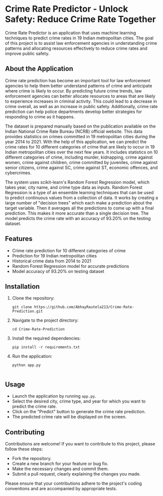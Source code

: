 # Crime Rate Predictor - Unlock Safety: Reduce Crime Rate Together
Crime Rate Predictor is an application that uses machine learning techniques to predict crime rates in 19 Indian metropolitan cities. The goal of this project is to assist law enforcement agencies in understanding crime patterns and allocating resources effectively to reduce crime rates and improve public safety.

## About the Application

Crime rate prediction has become an important tool for law enforcement agencies to help them better understand patterns of crime and anticipate where crime is likely to occur. By predicting future crime trends, law enforcement agencies can better allocate resources to areas that are likely to experience increases in criminal activity. This could lead to a decrease in crime overall, as well as an increase in public safety. Additionally, crime rate prediction can help police departments develop better strategies for responding to crime as it happens.

The dataset is prepared manually based on the publication available on the Indian National Crime Rate Bureau (NCRB) official website. This data provides statistics on crimes committed in 19 metropolitan cities during the year 2014 to 2021. With the help of this application, we can predict the crime rates for 10 different categories of crime that are likely to occur in 19 Indian metropolitan cities over the next few years. It includes statistics on 10 different categories of crime, including murder, kidnapping, crime against women, crime against children, crime committed by juveniles, crime against senior citizens, crime against SC, crime against ST, economic offences, and cybercrimes.

The system uses scikit-learn's Random Forest Regression model, which takes year, city name, and crime type data as inputs. Random Forest Regression is a type of an ensemble learning techniques that can be used to predict continuous values from a collection of data. It works by creating a large number of "decision trees" which each make a prediction about the target variable. Then it averages all the predictions to come up with a final prediction. This makes it more accurate than a single decision tree. The model predicts the crime rate with an accuracy of 93.20% on the testing dataset.

## Features

- Crime rate prediction for 10 different categories of crime
- Prediction for 19 Indian metropolitan cities
- Historical crime data from 2014 to 2021
- Random Forest Regression model for accurate predictions
- Model accuracy of 93.20% on testing dataset

## Installation

1. Clone the repository:

   ```shell
   git clone https://github.com/AbhayRautela213/Crime-Rate-Prediction.git

2. Navigate to the project directory:

   ```shell
   cd Crime-Rate-Prediction

3. Install the required dependencies:

   ```shell
   pip install -r requirements.txt
   
4. Run the application:

   ```shell
   python app.py


## Usage

- Launch the application by running `app.py`.
- Select the desired city, crime type, and year for which you want to predict the crime rate.
- Click on the "Predict" button to generate the crime rate prediction.
- The predicted crime rate will be displayed on the screen.

## Contributing

Contributions are welcome! If you want to contribute to this project, please follow these steps:

- Fork the repository.
- Create a new branch for your feature or bug fix.
- Make the necessary changes and commit them.
- Submit a pull request, clearly explaining the changes you made.

Please ensure that your contributions adhere to the project's coding conventions and are accompanied by appropriate tests.
